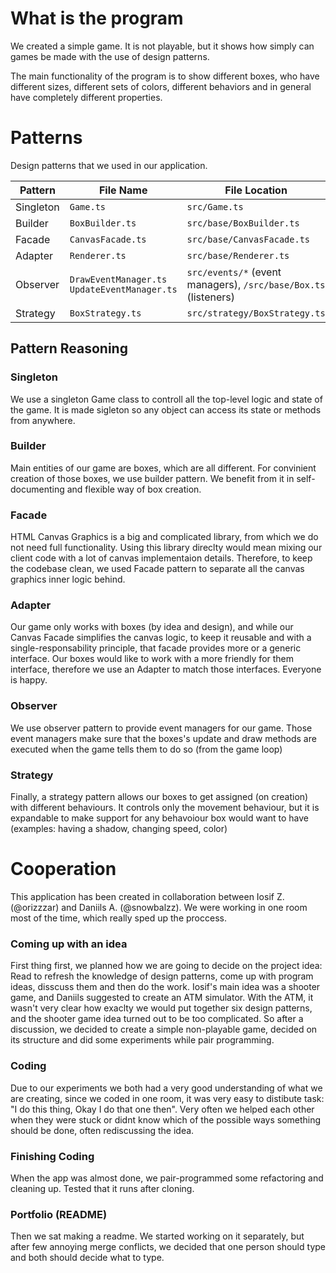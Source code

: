 # What is the program
We created a simple game. It is not playable, but it shows how simply can games be made with the use of design patterns.

The main functionality of the program is to show different boxes, who have different sizes, different sets of colors, different behaviors and in general have completely different properties. 


# Patterns
Design patterns that we used in our application.

| Pattern   | File Name                                      | File Location                                                          |
|-----------|------------------------------------------------|------------------------------------------------------------------------|
| Singleton | `Game.ts`                                      | ` src/Game.ts `                                                        |
| Builder   | `BoxBuilder.ts`                                | ` src/base/BoxBuilder.ts `                                             |
| Facade    | `CanvasFacade.ts`                              | ` src/base/CanvasFacade.ts `                                           |
| Adapter   | `Renderer.ts`                                  | ` src/base/Renderer.ts `                                               |
| Observer  | `DrawEventManager.ts`  `UpdateEventManager.ts` | ` src/events/* `  (event managers),  ` /src/base/Box.ts `  (listeners) |
| Strategy  | `BoxStrategy.ts`                               | ` src/strategy/BoxStrategy.ts `                                        |

## Pattern Reasoning
### Singleton
We use a singleton Game class to controll all the top-level logic and state of the game. It is made sigleton so any object can access its state or methods from anywhere.
### Builder
Main entities of our game are boxes, which are all different. For convinient creation of those boxes, we use builder pattern. We benefit from it in self-documenting and flexible way of box creation.
### Facade
HTML Canvas Graphics is a big and complicated library, from which we do not need full functionality. Using this library direclty would mean mixing our client code with a lot of canvas implementaion details. Therefore, to keep the codebase clean, we used Facade pattern to separate all the canvas graphics inner logic behind.
### Adapter
Our game only works with boxes (by idea and design), and while our Canvas Facade simplifies the canvas logic, to keep it reusable and with a single-responsability principle, that facade provides more or a generic interface. Our boxes would like to work with a more friendly for them interface, therefore we use an Adapter to match those interfaces. Everyone is happy.
### Observer
We use observer pattern to provide event managers for our game. Those event managers make sure that the boxes's update and draw methods are executed when the game tells them to do so (from the game loop)
### Strategy
Finally, a strategy pattern allows our boxes to get assigned (on creation) with different behaviours. It controls only the movement behaviour, but it is expandable to make support for any behavoiour box would want to have (examples: having a shadow, changing speed, color)


# Cooperation
This application has been created in collaboration between Iosif Z. (@orizzzar) and Daniils A. (@snowbalzz).
We were working in one room most of the time, which really sped up the proccess.

### Coming up with an idea
First thing first, we planned how we are going to decide on the project idea: Read to refresh the knowledge of design patterns, come up with program ideas, disscuss them and then do the work.
Iosif's main idea was a shooter game, and Daniils suggested to create an ATM simulator. With the ATM, it wasn't very clear how exaclty we would put together six design patterns, and the shooter game idea turned out to be too complicated. So after a discussion, we decided to create a simple non-playable game, decided on its structure and did some experiments while pair programming.

### Coding
Due to our experiments we both had a very good understanding of what we are creating, since we coded in one room, it was very easy to distibute task: "I do this thing, Okay I do that one then". Very often we helped each other when they were stuck or didnt know which of the possible ways something should be done, often rediscussing the idea.

### Finishing Coding
When the app was almost done, we pair-programmed some refactoring and cleaning up. Tested that it runs after cloning.

### Portfolio (README)
Then we sat making a readme. We started working on it separately, but after few annoying merge conflicts, we decided that one person should type and both should decide what to type.


